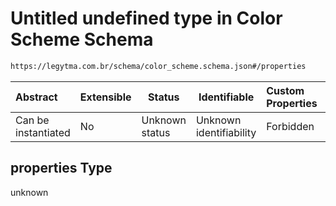 # Untitled undefined type in Color Scheme Schema

```txt
https://legytma.com.br/schema/color_scheme.schema.json#/properties
```




| Abstract            | Extensible | Status         | Identifiable            | Custom Properties | Additional Properties | Access Restrictions | Defined In                                                                              |
| :------------------ | ---------- | -------------- | ----------------------- | :---------------- | --------------------- | ------------------- | --------------------------------------------------------------------------------------- |
| Can be instantiated | No         | Unknown status | Unknown identifiability | Forbidden         | Allowed               | none                | [color_scheme.schema.json\*](../schema/color_scheme.schema.json) |

## properties Type

unknown
